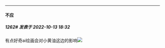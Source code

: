 

*****

####  不应  
##### 1262#       发表于 2022-10-13 18:32

有点好奇ai绘画会对小黄油这边的影响<img src="https://static.saraba1st.com/image/smiley/face2017/067.png" referrerpolicy="no-referrer">

